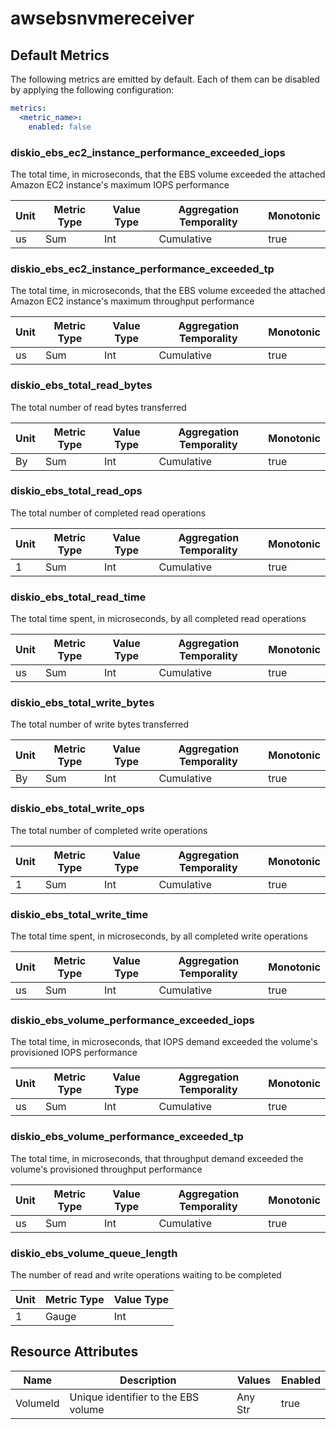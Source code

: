 [comment]: <> (Code generated by mdatagen. DO NOT EDIT.)

# awsebsnvmereceiver

## Default Metrics

The following metrics are emitted by default. Each of them can be disabled by applying the following configuration:

```yaml
metrics:
  <metric_name>:
    enabled: false
```

### diskio_ebs_ec2_instance_performance_exceeded_iops

The total time, in microseconds, that the EBS volume exceeded the attached Amazon EC2 instance's maximum IOPS performance

| Unit | Metric Type | Value Type | Aggregation Temporality | Monotonic |
| ---- | ----------- | ---------- | ----------------------- | --------- |
| us | Sum | Int | Cumulative | true |

### diskio_ebs_ec2_instance_performance_exceeded_tp

The total time, in microseconds, that the EBS volume exceeded the attached Amazon EC2 instance's maximum throughput performance

| Unit | Metric Type | Value Type | Aggregation Temporality | Monotonic |
| ---- | ----------- | ---------- | ----------------------- | --------- |
| us | Sum | Int | Cumulative | true |

### diskio_ebs_total_read_bytes

The total number of read bytes transferred

| Unit | Metric Type | Value Type | Aggregation Temporality | Monotonic |
| ---- | ----------- | ---------- | ----------------------- | --------- |
| By | Sum | Int | Cumulative | true |

### diskio_ebs_total_read_ops

The total number of completed read operations

| Unit | Metric Type | Value Type | Aggregation Temporality | Monotonic |
| ---- | ----------- | ---------- | ----------------------- | --------- |
| 1 | Sum | Int | Cumulative | true |

### diskio_ebs_total_read_time

The total time spent, in microseconds, by all completed read operations

| Unit | Metric Type | Value Type | Aggregation Temporality | Monotonic |
| ---- | ----------- | ---------- | ----------------------- | --------- |
| us | Sum | Int | Cumulative | true |

### diskio_ebs_total_write_bytes

The total number of write bytes transferred

| Unit | Metric Type | Value Type | Aggregation Temporality | Monotonic |
| ---- | ----------- | ---------- | ----------------------- | --------- |
| By | Sum | Int | Cumulative | true |

### diskio_ebs_total_write_ops

The total number of completed write operations

| Unit | Metric Type | Value Type | Aggregation Temporality | Monotonic |
| ---- | ----------- | ---------- | ----------------------- | --------- |
| 1 | Sum | Int | Cumulative | true |

### diskio_ebs_total_write_time

The total time spent, in microseconds, by all completed write operations

| Unit | Metric Type | Value Type | Aggregation Temporality | Monotonic |
| ---- | ----------- | ---------- | ----------------------- | --------- |
| us | Sum | Int | Cumulative | true |

### diskio_ebs_volume_performance_exceeded_iops

The total time, in microseconds, that IOPS demand exceeded the volume's provisioned IOPS performance

| Unit | Metric Type | Value Type | Aggregation Temporality | Monotonic |
| ---- | ----------- | ---------- | ----------------------- | --------- |
| us | Sum | Int | Cumulative | true |

### diskio_ebs_volume_performance_exceeded_tp

The total time, in microseconds, that throughput demand exceeded the volume's provisioned throughput performance

| Unit | Metric Type | Value Type | Aggregation Temporality | Monotonic |
| ---- | ----------- | ---------- | ----------------------- | --------- |
| us | Sum | Int | Cumulative | true |

### diskio_ebs_volume_queue_length

The number of read and write operations waiting to be completed

| Unit | Metric Type | Value Type |
| ---- | ----------- | ---------- |
| 1 | Gauge | Int |

## Resource Attributes

| Name | Description | Values | Enabled |
| ---- | ----------- | ------ | ------- |
| VolumeId | Unique identifier to the EBS volume | Any Str | true |
